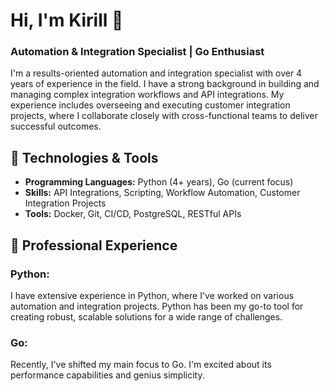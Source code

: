 # Hi, I'm Kirill 👋

### Automation & Integration Specialist | Go Enthusiast

I'm a results-oriented automation and integration specialist with over 4 years of experience in the field. I have a strong background in building and managing complex integration workflows and API integrations. My experience includes overseeing and executing customer integration projects, where I collaborate closely with cross-functional teams to deliver successful outcomes.

## 🔧 Technologies & Tools

- **Programming Languages:** Python (4+ years), Go (current focus)
- **Skills:** API Integrations, Scripting, Workflow Automation, Customer Integration Projects
- **Tools:** Docker, Git, CI/CD, PostgreSQL, RESTful APIs

## 💼 Professional Experience

### Python: 
I have extensive experience in Python, where I've worked on various automation and integration projects. Python has been my go-to tool for creating robust, scalable solutions for a wide range of challenges.

### Go:
Recently, I've shifted my main focus to Go. I'm excited about its performance capabilities and genius simplicity.
